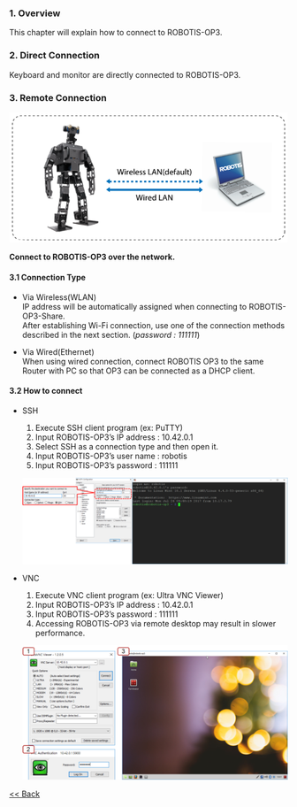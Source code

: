 ### 1. Overview  
This chapter will explain how to connect to ROBOTIS-OP3.  

### 2. Direct Connection  
Keyboard and monitor are directly connected to ROBOTIS-OP3.  


### 3. Remote Connection

![](/assets/images/platform/op3/op3_connection.png)

   **Connect to ROBOTIS-OP3 over the network.**  


#### 3.1 Connection Type  
 - Via Wireless(WLAN)  
 IP address will be automatically assigned when connecting to ROBOTIS-OP3-Share.  
 After establishing Wi-Fi connection, use one of the connection methods described in the next section.
 (_password : 111111_)  

 - Via Wired(Ethernet)   
 When using wired connection, connect ROBOTIS OP3 to the same Router with PC so that OP3 can be connected as a DHCP client.  

#### 3.2 How to connect
 - SSH
    1. Execute SSH client program (ex: PuTTY)
    2. Input ROBOTIS-OP3’s IP address : 10.42.0.1
    3. Select SSH as a connection type and then open it.
    4. Input ROBOTIS-OP3’s user name : robotis
    5. Input ROBOTIS-OP3’s password : 111111  

    ![](/assets/images/platform/op3/op3_connection_ssh.png)
 - VNC
    1. Execute VNC client program (ex: Ultra VNC Viewer)
    2. Input ROBOTIS-OP3’s IP address : 10.42.0.1
    3. Input ROBOTIS-OP3’s password : 111111
    4. Accessing ROBOTIS-OP3 via remote desktop may result in slower performance.

    ![](/assets/images/platform/op3/op3_connection_vnc.png)



[&lt;&lt; Back](OP3-User's-Guide.md)
